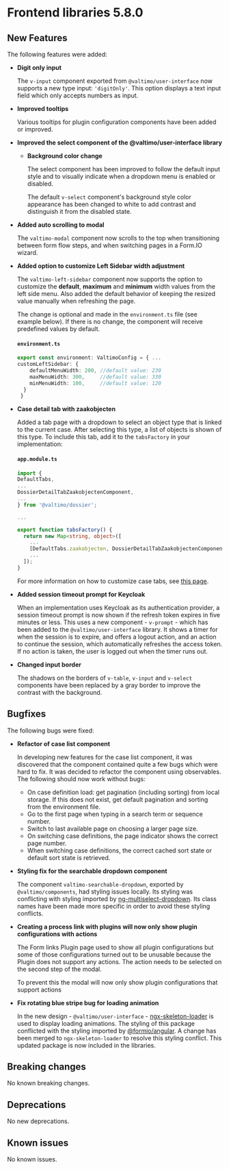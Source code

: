 # Frontend libraries 5.8.0

## New Features

The following features were added:

* **Digit only input**

  The `v-input` component exported from `@valtimo/user-interface` now supports a new type input: `'digitOnly'`. This
  option displays a text input field which only accepts numbers as input.

* **Improved tooltips**

  Various tooltips for plugin configuration components have been added or improved.

* **Improved the select component of the @valtimo/user-interface library**
  * **Background color change**

    The select component has been improved to follow the default input style and to visually indicate when a dropdown menu is enabled or disabled.

    The default `v-select` component's background style color appearance has been changed to white to add contrast and distinguish it from the disabled state.

* **Added auto scrolling to modal**

  The `valtimo-modal` component now scrolls to the top when transitioning between form flow steps, and when switching pages in a Form.IO wizard.

* **Added option to customize Left Sidebar width adjustment**
  
  The `valtimo-left-sidebar` component now supports the option to customize the **default**, **maximum** and **minimum**
width values from the left side menu. Also added the default behavior of keeping the resized value manually when refreshing the page.

  The change is optional and made in the `environment.ts` file (see example below). If there is no change, the component will receive predefined values by default.

  #### **`environment.ts`**
  
  ```typescript
  export const environment: ValtimoConfig = { ...
  customLeftSidebar: {
      defaultMenuWidth: 200, //default value: 230
      maxMenuWidth: 300,     //default value: 330
      minMenuWidth: 100,     //default value: 120
    }
   }
  ```

* **Case detail tab with zaakobjecten**

  Added a tab page with a dropdown to select an object type that is linked to the current case. After selecting this
  type, a list of objects is shown of this type. To include this tab, add it to the `tabsFactory` in your implementation:

  #### **`app.module.ts`**
  ```typescript
  import {
  DefaultTabs,
  ...
  DossierDetailTabZaakobjectenComponent,
  ...
  } from '@valtimo/dossier';
  
  ...
  
  export function tabsFactory() {
    return new Map<string, object>([
      ...
      [DefaultTabs.zaakobjecten, DossierDetailTabZaakobjectenComponent],
      ...
    ]);
  }
  ```
  
  For more information on how to customize case tabs, see [this page](../../../extending-valtimo/tabs/customizing-case-tabs.md).

* **Added session timeout prompt for Keycloak**
  
  When an implementation uses Keycloak as its authentication provider, a session timeout prompt is now shown if the
  refresh token expires in five minutes or less. This uses a new component - `v-prompt` - which has been added to the
  `@valtimo/user-interface` library. It shows a timer for when the session is to expire, and offers a logout action, and
  an action to continue the session, which automatically refreshes the access token. If no action is taken, the user
  is logged out when the timer runs out.

* **Changed input border**

  The shadows on the borders of `v-table`, `v-input` and `v-select` components have been replaced by a gray border
  to improve the contrast with the background.

## Bugfixes

The following bugs were fixed:

* **Refactor of case list component**

  In developing new features for the case list component, it was discovered that the component contained quite a few bugs
  which were hard to fix. It was decided to refactor the component using observables. The following should now work
  without bugs:
  * On case definition load: get pagination (including sorting) from local storage. If this does not exist, get default
    pagination and sorting from the environment file.
  * Go to the first page when typing in a search term or sequence number.
  * Switch to last available page on choosing a larger page size.
  * On switching case definitions, the page indicator shows the correct page number.
  * When switching case definitions, the correct cached sort state or default sort state is retrieved.

* **Styling fix for the searchable dropdown component**
  
  The component `valtimo-searchable-dropdown`, exported by `@valtimo/components`, had styling issues locally. Its styling
  was conflicting with styling imported by [ng-multiselect-dropdown](https://www.npmjs.com/package/ng-multiselect-dropdown).
  Its class names have been made more specific in order to avoid these styling conflicts.

* **Creating a process link with plugins will now only show plugin configurations with actions**
  
  The Form links Plugin page used to show all plugin configurations but some of those configurations 
  turned out to be unusable because the Plugin does not support any actions. The action needs to be
  selected on the second step of the modal.

  To prevent this the modal will now only show plugin configurations that support actions 

* **Fix rotating blue stripe bug for loading animation**

  In the new design - `@valtimo/user-interface` - [ngx-skeleton-loader](https://www.npmjs.com/package/ngx-skeleton-loader) is used
  to display loading animations. The styling of this package conflicted with the styling imported by [@formio/angular](https://www.npmjs.com/package/@formio/angular).
  A change has been merged to `ngx-skeleton-loader` to resolve this styling conflict. This updated package is now included
  in the libraries.

## Breaking changes

No known breaking changes.

## Deprecations

No new deprecations.

## Known issues

No known issues.

